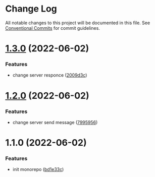 # Change Log

All notable changes to this project will be documented in this file.
See [Conventional Commits](https://conventionalcommits.org) for commit guidelines.

# [1.3.0](https://github.com/VitaliiKalinbet/lerna-monorepo/compare/v1.2.0...v1.3.0) (2022-06-02)


### Features

* change server responce ([2009d3c](https://github.com/VitaliiKalinbet/lerna-monorepo/commit/2009d3c73cb4271b69451d3ee0e55e5a1c4fb842))





# [1.2.0](https://github.com/VitaliiKalinbet/lerna-monorepo/compare/v1.1.0...v1.2.0) (2022-06-02)


### Features

* change server send message ([7995956](https://github.com/VitaliiKalinbet/lerna-monorepo/commit/799595609221fb06ba2e4e25558e2749d972f10b))





# 1.1.0 (2022-06-02)


### Features

* init monorepo ([bd1e33c](https://github.com/VitaliiKalinbet/lerna-monorepo/commit/bd1e33cd8ec0713e12c87279ad9590a0cdbb65b7))

